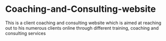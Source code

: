 # Coaching-and-Consulting-website
This is a client coaching and consulting website which is aimed at reaching out to his numerous clients online through different training, coaching and consulting services
